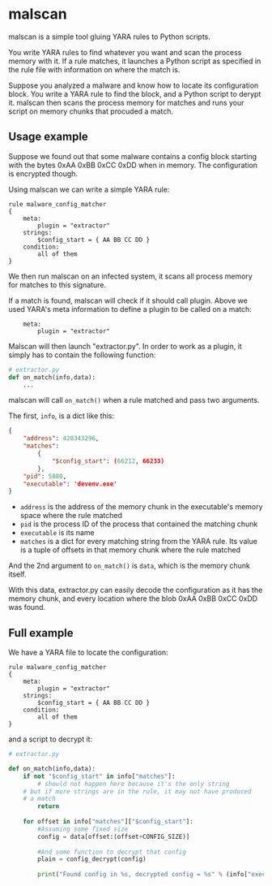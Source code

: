 # malscan

malscan is a simple tool gluing YARA rules to Python scripts.

You write YARA rules to find whatever you want and scan the process memory with it. If a rule matches, it launches a Python script as specified in the rule file with information on where the match is.

Suppose you analyzed a malware and know how to locate its configuration block. You write a YARA rule to find the block, and a Python script to derypt it. malscan then scans the process memory for matches and runs your script on memory chunks that procuded a match.

## Usage example

Suppose we found out that some malware contains a config block starting with the bytes 0xAA 0xBB 0xCC 0xDD when in memory. The configuration is encrypted though.

Using malscan we can write a simple YARA rule:

```YARA
rule malware_config_matcher
{
    meta:
        plugin = "extractor"
    strings:
        $config_start = { AA BB CC DD }
    condition:
        all of them
}
```

We then run malscan on an infected system, it scans all process memory for matches to this signature.

If a match is found, malscan will check if it should call plugin. Above we used YARA's meta information to define a plugin to be called on a match:

```
    meta:
        plugin = "extractor"
```

Malscan will then launch "extractor.py". In order to work as a plugin, it simply has to contain the following function:

```Python
# extractor.py
def on_match(info,data):
    ...
```

malscan will call `on_match()` when a rule matched and pass two arguments.

The first, `info`, is a dict like this:

```JSON
{
    "address": 428343296,
    "matches":
        {
            "$config_start": (66212, 66233)
        },
    "pid": 5880,
    "executable": 'devenv.exe'
}
```

* `address` is the address of the memory chunk in the executable's memory space where the rule matched
* `pid` is the process ID of the process that contained the matching chunk
* `executable` is its name
* `matches` is a dict for every matching string from the YARA rule. Its value is a tuple of offsets in that memory chunk where the rule matched

And the 2nd argument to `on_match()` is `data`, which is the memory chunk itself.

With this data, extractor.py can easily decode the configuration as it has the memory chunk, and every location where the blob 0xAA 0xBB 0xCC 0xDD was found.

## Full example

We have a YARA file to locate the configuration:

```YARA
rule malware_config_matcher
{
    meta:
        plugin = "extractor"
    strings:
        $config_start = { AA BB CC DD }
    condition:
        all of them
}
```

and a script to decrypt it:

```Python
# extractor.py

def on_match(info,data):
    if not "$config_start" in info["matches"]:
        # should not happen here because it's the only string
	# but if more strings are in the rule, it may not have produced
	# a match
        return
        
    for offset in info["matches"]["$config_start"]:
        #Assuming some fixed size
        config = data[offset:(offset+CONFIG_SIZE)]
        
        #And some function to decrypt that config
        plain = config_decrypt(config)
        
        print("Found config in %s, decrypted config = %s" % (info["executable"],plain))
```
